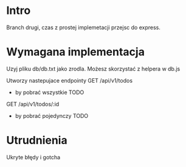 # Intro 
Branch drugi, czas z prostej implemetacji przejsc do express.

# Wymagana implementacja
Uzyj pliku db/db.txt jako zrodla. Możesz skorzystać z helpera w db.js

Utworzy nastepujace endpointy
GET /api/v1/todos
- by pobrać wszystkie TODO

GET /api/v1/todos/:id
- by pobrać pojedynczy TODO

# Utrudnienia
Ukryte błędy i gotcha
